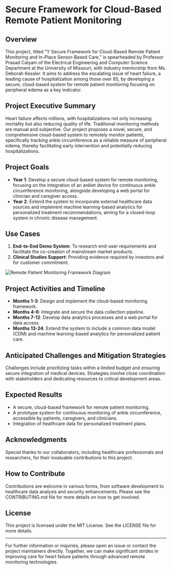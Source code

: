 # Secure Framework for Cloud-Based Remote Patient Monitoring

## Overview

This project, titled "Y Secure Framework for Cloud-Based Remote Patient Monitoring and In-Place Sensor-Based Care," is spearheaded by Professor Prasad Calyam of the Electrical Engineering and Computer Science Department at the University of Missouri, with industry mentorship from Ms. Deborah Kessler. It aims to address the escalating issue of heart failure, a leading cause of hospitalization among those over 65, by developing a secure, cloud-based system for remote patient monitoring focusing on peripheral edema as a key indicator.

## Project Executive Summary

Heart failure affects millions, with hospitalizations not only increasing mortality but also reducing quality of life. Traditional monitoring methods are manual and subjective. Our project proposes a novel, secure, and comprehensive cloud-based system to remotely monitor patients, specifically tracking ankle circumference as a reliable measure of peripheral edema, thereby facilitating early intervention and potentially reducing hospitalizations.

## Project Goals

- **Year 1**: Develop a secure cloud-based system for remote monitoring, focusing on the integration of an anklet device for continuous ankle circumference monitoring, alongside developing a web portal for clinician and caregiver access.
- **Year 2**: Extend the system to incorporate external healthcare data sources and implement machine learning-based analytics for personalized treatment recommendations, aiming for a closed-loop system in chronic disease management.

## Use Cases

1. **End-to-End Demo System**: To research end-user requirements and facilitate the co-creation of mainstream market products.
2. **Clinical Studies Support**: Providing evidence required by investors and for customer commitment.

![Remote Patient Monitoring Framework Diagram](https://github.com/karankarthik/bodiguide/blob/2c55af13e92af6a981e05f3c82455191a6ea5c42/Remote%20Patient%20Monitoring.png)

## Project Activities and Timeline

- **Months 1-3**: Design and implement the cloud-based monitoring framework.
- **Months 4-6**: Integrate and secure the data collection pipeline.
- **Months 7-12**: Develop data analytics processes and a web portal for data access.
- **Months 13-24**: Extend the system to include a common data model (CDM) and machine learning-based analytics for personalized patient care.

## Anticipated Challenges and Mitigation Strategies

Challenges include prioritizing tasks within a limited budget and ensuring secure integration of medical devices. Strategies involve close coordination with stakeholders and dedicating resources to critical development areas.

## Expected Results

- A secure, cloud-based framework for remote patient monitoring.
- A prototype system for continuous monitoring of ankle circumference, accessible by patients, caregivers, and clinicians.
- Integration of healthcare data for personalized treatment plans.

## Acknowledgments

Special thanks to our collaborators, including healthcare professionals and researchers, for their invaluable contributions to this project.

## How to Contribute

Contributions are welcome in various forms, from software development to healthcare data analysis and security enhancements. Please see the CONTRIBUTING.md file for more details on how to get involved.

## License

This project is licensed under the MIT License. See the LICENSE file for more details.

---

For further information or inquiries, please open an issue or contact the project maintainers directly. Together, we can make significant strides in improving care for heart failure patients through advanced remote monitoring technologies.
